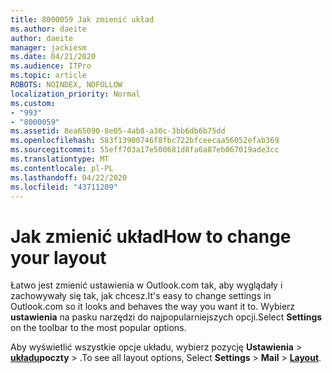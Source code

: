 ```yaml
---
title: 8000059 Jak zmienić układ
ms.author: daeite
author: daeite
manager: jackiesm
ms.date: 04/21/2020
ms.audience: ITPro
ms.topic: article
ROBOTS: NOINDEX, NOFOLLOW
localization_priority: Normal
ms.custom:
- "993"
- "8000059"
ms.assetid: 8ea65090-8e05-4ab8-a30c-3bb6db6b75dd
ms.openlocfilehash: 583f13900746f8fbc722bfceecaa56052efab369
ms.sourcegitcommit: 55eff703a17e500681d8fa6a87eb067019ade3cc
ms.translationtype: MT
ms.contentlocale: pl-PL
ms.lasthandoff: 04/22/2020
ms.locfileid: "43711209"
---
```

# <a name="how-to-change-your-layout"></a><span data-ttu-id="a2967-102">Jak zmienić układ</span><span class="sxs-lookup"><span data-stu-id="a2967-102">How to change your layout</span></span>

<span data-ttu-id="a2967-103">Łatwo jest zmienić ustawienia w Outlook.com tak, aby wyglądały i zachowywały się tak, jak chcesz.</span><span class="sxs-lookup"><span data-stu-id="a2967-103">It's easy to change settings in Outlook.com so it looks and behaves the way you want it to.</span></span> <span data-ttu-id="a2967-104">Wybierz **ustawienia** na pasku narzędzi do najpopularniejszych opcji.</span><span class="sxs-lookup"><span data-stu-id="a2967-104">Select **Settings** on the toolbar to the most popular options.</span></span>

<span data-ttu-id="a2967-105">Aby wyświetlić wszystkie opcje układu, wybierz pozycję **Ustawienia** > [**układu**](https://outlook.live.com/mail/options/mail/layout)**poczty** > .</span><span class="sxs-lookup"><span data-stu-id="a2967-105">To see all layout options, Select **Settings** > **Mail** > [**Layout**](https://outlook.live.com/mail/options/mail/layout).</span></span>
  